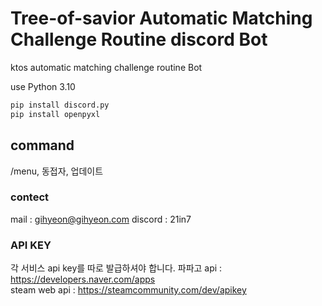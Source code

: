 # Tree-of-savior Automatic Matching Challenge Routine discord Bot

ktos automatic matching challenge routine Bot

use Python 3.10

```bash
pip install discord.py
pip install openpyxl
```
## command
/menu, 동접자, 업데이트


### contect
mail : gihyeon@gihyeon.com
discord : 21in7

### API KEY
각 서비스 api key를 따로 발급하셔야 합니다.
파파고 api : https://developers.naver.com/apps  
steam web api : https://steamcommunity.com/dev/apikey